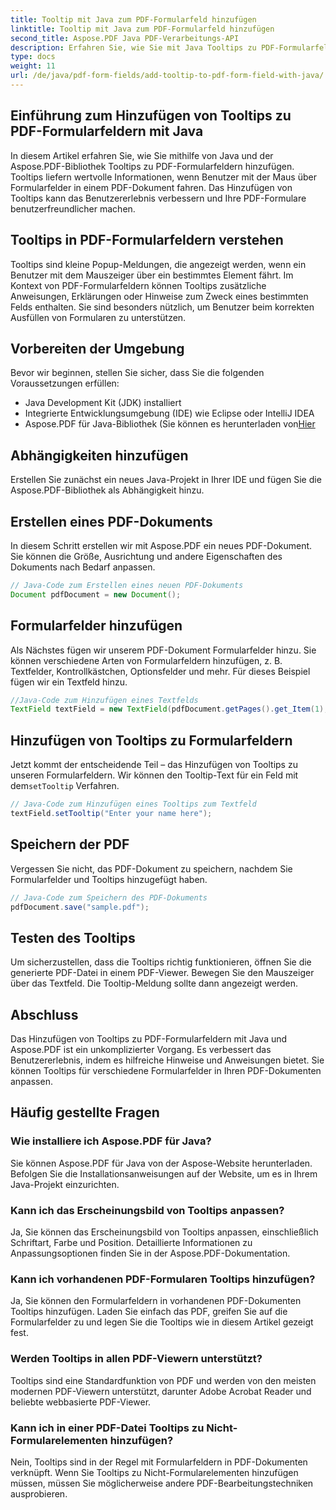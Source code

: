 ```yaml
---
title: Tooltip mit Java zum PDF-Formularfeld hinzufügen
linktitle: Tooltip mit Java zum PDF-Formularfeld hinzufügen
second_title: Aspose.PDF Java PDF-Verarbeitungs-API
description: Erfahren Sie, wie Sie mit Java Tooltips zu PDF-Formularfeldern hinzufügen. Schritt-für-Schritt-Anleitung zur Verwendung von Aspose.PDF für Java API.
type: docs
weight: 11
url: /de/java/pdf-form-fields/add-tooltip-to-pdf-form-field-with-java/
---
```


## Einführung zum Hinzufügen von Tooltips zu PDF-Formularfeldern mit Java

In diesem Artikel erfahren Sie, wie Sie mithilfe von Java und der Aspose.PDF-Bibliothek Tooltips zu PDF-Formularfeldern hinzufügen. Tooltips liefern wertvolle Informationen, wenn Benutzer mit der Maus über Formularfelder in einem PDF-Dokument fahren. Das Hinzufügen von Tooltips kann das Benutzererlebnis verbessern und Ihre PDF-Formulare benutzerfreundlicher machen.

## Tooltips in PDF-Formularfeldern verstehen

Tooltips sind kleine Popup-Meldungen, die angezeigt werden, wenn ein Benutzer mit dem Mauszeiger über ein bestimmtes Element fährt. Im Kontext von PDF-Formularfeldern können Tooltips zusätzliche Anweisungen, Erklärungen oder Hinweise zum Zweck eines bestimmten Felds enthalten. Sie sind besonders nützlich, um Benutzer beim korrekten Ausfüllen von Formularen zu unterstützen.

## Vorbereiten der Umgebung

Bevor wir beginnen, stellen Sie sicher, dass Sie die folgenden Voraussetzungen erfüllen:

- Java Development Kit (JDK) installiert
- Integrierte Entwicklungsumgebung (IDE) wie Eclipse oder IntelliJ IDEA
-  Aspose.PDF für Java-Bibliothek (Sie können es herunterladen von[Hier](https://releases.aspose.com/pdf/java/)

## Abhängigkeiten hinzufügen

Erstellen Sie zunächst ein neues Java-Projekt in Ihrer IDE und fügen Sie die Aspose.PDF-Bibliothek als Abhängigkeit hinzu.

## Erstellen eines PDF-Dokuments

In diesem Schritt erstellen wir mit Aspose.PDF ein neues PDF-Dokument. Sie können die Größe, Ausrichtung und andere Eigenschaften des Dokuments nach Bedarf anpassen.

```java
// Java-Code zum Erstellen eines neuen PDF-Dokuments
Document pdfDocument = new Document();
```

## Formularfelder hinzufügen

Als Nächstes fügen wir unserem PDF-Dokument Formularfelder hinzu. Sie können verschiedene Arten von Formularfeldern hinzufügen, z. B. Textfelder, Kontrollkästchen, Optionsfelder und mehr. Für dieses Beispiel fügen wir ein Textfeld hinzu.

```java
//Java-Code zum Hinzufügen eines Textfelds
TextField textField = new TextField(pdfDocument.getPages().get_Item(1), new Rectangle(100, 100, 200, 30));
```

## Hinzufügen von Tooltips zu Formularfeldern

 Jetzt kommt der entscheidende Teil – das Hinzufügen von Tooltips zu unseren Formularfeldern. Wir können den Tooltip-Text für ein Feld mit dem`setTooltip` Verfahren.

```java
// Java-Code zum Hinzufügen eines Tooltips zum Textfeld
textField.setTooltip("Enter your name here");
```

## Speichern der PDF

Vergessen Sie nicht, das PDF-Dokument zu speichern, nachdem Sie Formularfelder und Tooltips hinzugefügt haben.

```java
// Java-Code zum Speichern des PDF-Dokuments
pdfDocument.save("sample.pdf");
```

## Testen des Tooltips

Um sicherzustellen, dass die Tooltips richtig funktionieren, öffnen Sie die generierte PDF-Datei in einem PDF-Viewer. Bewegen Sie den Mauszeiger über das Textfeld. Die Tooltip-Meldung sollte dann angezeigt werden.

## Abschluss

Das Hinzufügen von Tooltips zu PDF-Formularfeldern mit Java und Aspose.PDF ist ein unkomplizierter Vorgang. Es verbessert das Benutzererlebnis, indem es hilfreiche Hinweise und Anweisungen bietet. Sie können Tooltips für verschiedene Formularfelder in Ihren PDF-Dokumenten anpassen.

## Häufig gestellte Fragen

### Wie installiere ich Aspose.PDF für Java?

Sie können Aspose.PDF für Java von der Aspose-Website herunterladen. Befolgen Sie die Installationsanweisungen auf der Website, um es in Ihrem Java-Projekt einzurichten.

### Kann ich das Erscheinungsbild von Tooltips anpassen?

Ja, Sie können das Erscheinungsbild von Tooltips anpassen, einschließlich Schriftart, Farbe und Position. Detaillierte Informationen zu Anpassungsoptionen finden Sie in der Aspose.PDF-Dokumentation.

### Kann ich vorhandenen PDF-Formularen Tooltips hinzufügen?

Ja, Sie können den Formularfeldern in vorhandenen PDF-Dokumenten Tooltips hinzufügen. Laden Sie einfach das PDF, greifen Sie auf die Formularfelder zu und legen Sie die Tooltips wie in diesem Artikel gezeigt fest.

### Werden Tooltips in allen PDF-Viewern unterstützt?

Tooltips sind eine Standardfunktion von PDF und werden von den meisten modernen PDF-Viewern unterstützt, darunter Adobe Acrobat Reader und beliebte webbasierte PDF-Viewer.

### Kann ich in einer PDF-Datei Tooltips zu Nicht-Formularelementen hinzufügen?

Nein, Tooltips sind in der Regel mit Formularfeldern in PDF-Dokumenten verknüpft. Wenn Sie Tooltips zu Nicht-Formularelementen hinzufügen müssen, müssen Sie möglicherweise andere PDF-Bearbeitungstechniken ausprobieren.